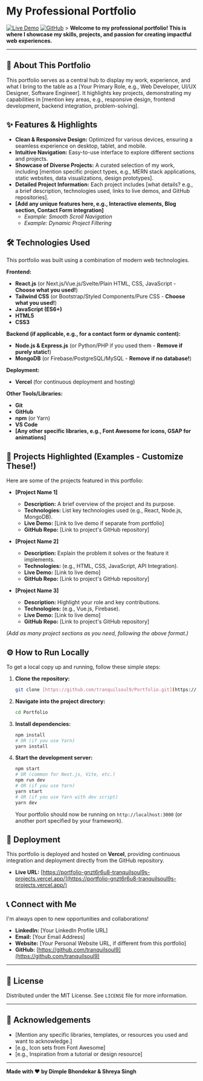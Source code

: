 # My Professional Portfolio

[![Live Demo](https://img.shields.io/badge/Live%20Demo-View%20Portfolio-blue?style=for-the-badge)](https://portfolio-gnzt6r6u8-tranquilsoul9s-projects.vercel.app/)
[![GitHub](https://img.shields.io/badge/GitHub-Source%20Code-brightgreen?style=for-the-badge)](https://github.com/tranquilsoul9/Portfolio) > **Welcome to my professional portfolio! This is where I showcase my skills, projects, and passion for creating impactful web experiences.**

---

## 🚀 About This Portfolio

This portfolio serves as a central hub to display my work, experience, and what I bring to the table as a [Your Primary Role, e.g., Web Developer, UI/UX Designer, Software Engineer]. It highlights key projects, demonstrating my capabilities in [mention key areas, e.g., responsive design, frontend development, backend integration, problem-solving].

## ✨ Features & Highlights

* **Clean & Responsive Design:** Optimized for various devices, ensuring a seamless experience on desktop, tablet, and mobile.
* **Intuitive Navigation:** Easy-to-use interface to explore different sections and projects.
* **Showcase of Diverse Projects:** A curated selection of my work, including [mention specific project types, e.g., MERN stack applications, static websites, data visualizations, design prototypes].
* **Detailed Project Information:** Each project includes [what details? e.g., a brief description, technologies used, links to live demos, and GitHub repositories].
* **[Add any unique features here, e.g., Interactive elements, Blog section, Contact Form integration]**
    * *Example: Smooth Scroll Navigation*
    * *Example: Dynamic Project Filtering*

## 🛠️ Technologies Used

This portfolio was built using a combination of modern web technologies.

**Frontend:**
* **React.js** (or Next.js/Vue.js/Svelte/Plain HTML, CSS, JavaScript - **Choose what you used!**)
* **Tailwind CSS** (or Bootstrap/Styled Components/Pure CSS - **Choose what you used!**)
* **JavaScript (ES6+)**
* **HTML5**
* **CSS3**

**Backend (if applicable, e.g., for a contact form or dynamic content):**
* **Node.js & Express.js** (or Python/PHP if you used them - **Remove if purely static!**)
* **MongoDB** (or Firebase/PostgreSQL/MySQL - **Remove if no database!**)

**Deployment:**
* **Vercel** (for continuous deployment and hosting)

**Other Tools/Libraries:**
* **Git**
* **GitHub**
* **npm** (or Yarn)
* **VS Code**
* **[Any other specific libraries, e.g., Font Awesome for icons, GSAP for animations]**

## 🎯 Projects Highlighted (Examples - Customize These!)

Here are some of the projects featured in this portfolio:

* **[Project Name 1]**
    * **Description:** A brief overview of the project and its purpose.
    * **Technologies:** List key technologies used (e.g., React, Node.js, MongoDB).
    * **Live Demo:** [Link to live demo if separate from portfolio]
    * **GitHub Repo:** [Link to project's GitHub repository]

* **[Project Name 2]**
    * **Description:** Explain the problem it solves or the feature it implements.
    * **Technologies:** (e.g., HTML, CSS, JavaScript, API Integration).
    * **Live Demo:** [Link to live demo]
    * **GitHub Repo:** [Link to project's GitHub repository]

* **[Project Name 3]**
    * **Description:** Highlight your role and key contributions.
    * **Technologies:** (e.g., Vue.js, Firebase).
    * **Live Demo:** [Link to live demo]
    * **GitHub Repo:** [Link to project's GitHub repository]

*(Add as many project sections as you need, following the above format.)*

## ⚙️ How to Run Locally

To get a local copy up and running, follow these simple steps:

1.  **Clone the repository:**
    ```bash
    git clone [https://github.com/tranquilsoul9/Portfolio.git](https://github.com/tranquilsoul9/Portfolio.git) ```
2.  **Navigate into the project directory:**
    ```bash
    cd Portfolio
    ```
3.  **Install dependencies:**
    ```bash
    npm install
    # OR (if you use Yarn)
    yarn install
    ```
4.  **Start the development server:**
    ```bash
    npm start
    # OR (common for Next.js, Vite, etc.)
    npm run dev
    # OR (if you use Yarn)
    yarn start
    # OR (if you use Yarn with dev script)
    yarn dev
    ```
    Your portfolio should now be running on `http://localhost:3000` (or another port specified by your framework).

## 🚀 Deployment

This portfolio is deployed and hosted on **Vercel**, providing continuous integration and deployment directly from the GitHub repository.

* **Live URL:** [https://portfolio-gnzt6r6u8-tranquilsoul9s-projects.vercel.app/](https://portfolio-gnzt6r6u8-tranquilsoul9s-projects.vercel.app/)

## 📞 Connect with Me

I'm always open to new opportunities and collaborations!

* **LinkedIn:** [Your LinkedIn Profile URL]
* **Email:** [Your Email Address]
* **Website:** [Your Personal Website URL, if different from this portfolio]
* **GitHub:** [https://github.com/tranquilsoul9](https://github.com/tranquilsoul9)

---

## 📄 License

Distributed under the MIT License. See `LICENSE` file for more information.

---

## 🙌 Acknowledgements

* [Mention any specific libraries, templates, or resources you used and want to acknowledge.]
* [e.g., Icon sets from Font Awesome]
* [e.g., Inspiration from a tutorial or design resource]

---

**Made with ❤️ by Dimple Bhondekar & Shreya Singh**
